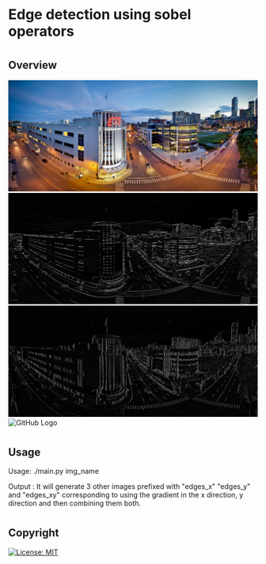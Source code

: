 # <h1> Edge detection using sobel operators 

# <h2> Overview 
![GitHub Logo](images/ets.jpeg)
![GitHub Logo](images/edges_x_ets.jpeg)
![GitHub Logo](images/edges_y_ets.jpeg)
![GitHub Logo](images/edges_z_ets.jpeg)

# <h2> Usage
Usage: ./main.py img_name

Output : It will generate 3 other images prefixed with "edges_x" "edges_y" and "edges_xy" corresponding to using the gradient in the x direction, y direction and then combining them both.

# <h2> Copyright
 [![License: MIT](https://img.shields.io/badge/License-MIT-yellow.svg)](https://opensource.org/licenses/MIT)
